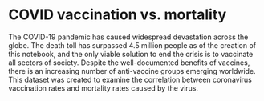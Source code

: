 # COVID vaccination vs. mortality
The COVID-19 pandemic has caused widespread devastation across the globe. The death toll has surpassed 4.5 million people as of the creation of this notebook, and the only viable solution to end the crisis is to vaccinate all sectors of society. Despite the well-documented benefits of vaccines, there is an increasing number of anti-vaccine groups emerging worldwide. This dataset was created to examine the correlation between coronavirus vaccination rates and mortality rates caused by the virus.
